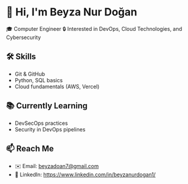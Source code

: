 # 👋 Hi, I'm Beyza Nur Doğan

🎓 Computer Engineer
🔒 Interested in DevOps, Cloud Technologies, and Cybersecurity

## 🛠️ Skills
- Git & GitHub
- Python, SQL basics
- Cloud fundamentals (AWS, Vercel)

## 📚 Currently Learning
- DevSecOps practices
- Security in DevOps pipelines

## 📫 Reach Me
- ✉️ Email: beyzadoan7@gmail.com
- 💼 LinkedIn: https://www.linkedin.com/in/beyzanurdogan1/
